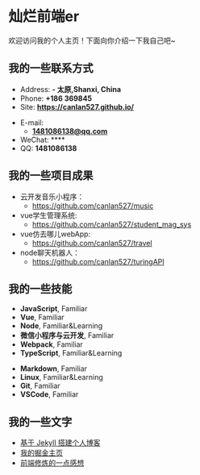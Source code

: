 # 灿烂前端er

欢迎访问我的个人主页！下面向你介绍一下我自己吧~

<!-- slide -->

## 我的一些联系方式

- Address: **- 太原,Shanxi, China**
- Phone: **+186 369845**
- Site: **<https://canlan527.github.io/>**

<!-- slide vertical=true -->

- E-mail:
  - **1481086138@qq.com**
- WeChat: ****
- QQ: **1481086138**

<!-- slide -->


## 我的一些项目成果

- 云开发音乐小程序：
  - https://github.com/canlan527/music
- vue学生管理系统:
  - https://github.com/canlan527/student_mag_sys
- vue仿去哪儿webApp:
  - https://github.com/canlan527/travel
- node聊天机器人：
  - https://github.com/canlan527/turingAPI
<!-- slide vertical=true -->
 

<!-- slide -->
## 我的一些技能

<!-- slide vertical=true -->

- **JavaScript**, Familiar
- **Vue**, Familiar
- **Node**, Familiar&Learning
- **微信小程序与云开发**, Familiar
- **Webpack**, Familiar
- **TypeScript**, Familiar&Learning

<!-- slide vertical=true -->

- **Markdown**, Familiar
- **Linux**, Familiar&Learning
- **Git**, Familiar
- **VSCode**, Familiar

<!-- slide -->

<!-- slide -->

## 我的一些文字

- [基于 Jekyll 搭建个人博客](https://canlan527.github.io/#/)
- [我的掘金主页](https://juejin.im/user/5bab57d1f265da0ac55e55c9)
- [前端修炼的一点感想](https://canlan527.github.io/#/)


